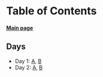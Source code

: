 # Table of Contents

#### [Main page](https://jansenmcq.github.io/advent-of-code-blog/)

## Days

* Day 1: [A](https://jansenmcq.github.io/advent-of-code-blog/day1a), [B](https://jansenmcq.github.io/advent-of-code-blog/day1b)
* Day 2: [A](https://jansenmcq.github.io/advent-of-code-blog/day2a), [B](https://jansenmcq.github.io/advent-of-code-blog/day2b)
